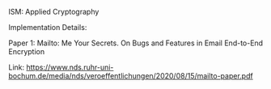ISM: Applied Cryptography

Implementation Details:

Paper 1: Mailto: Me Your Secrets. On Bugs and Features in Email End-to-End Encryption

Link: https://www.nds.ruhr-uni-bochum.de/media/nds/veroeffentlichungen/2020/08/15/mailto-paper.pdf
